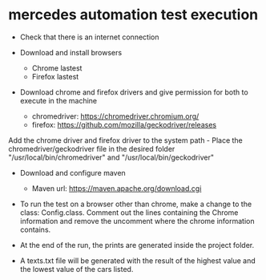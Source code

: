 # mercedes automation test execution

- Check that there is an internet connection

- Download and install browsers
    - Chrome lastest
    - Firefox lastest

- Download chrome and firefox drivers and give permission for both to execute in the machine
    - chromedriver: https://chromedriver.chromium.org/
    - firefox: https://github.com/mozilla/geckodriver/releases

Add the chrome driver and firefox driver to the system path
    - Place the chromedriver/geckodriver file in the desired folder
    "/usr/local/bin/chromedriver" and "/usr/local/bin/geckodriver"
     

- Download and configure maven
    - Maven url: https://maven.apache.org/download.cgi
    
- To run the test on a browser other than chrome, make a change to the class: Config.class.
Comment out the lines containing the Chrome information and remove the uncomment where the chrome information contains.

- At the end of the run, the prints are generated inside the project folder.

- A texts.txt file will be generated with the result of the highest value and the lowest value of the cars listed.

